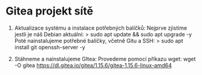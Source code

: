 # Gitea projekt sítě
1. Aktualizace systému a instalace potřebných balíčků:
     Nejprve zjistíme jestli je náš Debian aktuální:
         > sudo apt update && sudo apt upgrade -y
     Poté nainstalujeme potřebné balíčky, včetně Gitu a SSH:
          > sudo apt install git openssh-server -y
   
2. Stáhneme a nainstalujeme GItea:
     Provedeme pomocí příkazu wget:
           wget -O gitea https://dl.gitea.io/gitea/1.15.6/gitea-1.15.6-linux-amd64

     
      
